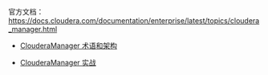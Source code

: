 官方文档：https://docs.cloudera.com/documentation/enterprise/latest/topics/cloudera_manager.html

- [ClouderaManager 术语和架构](doc/大数据/ClouderaManager/ClouderaManager术语和架构.md)

- [ClouderaManager 实战](doc/大数据/ClouderaManager/ClouderaManager实战.md)
